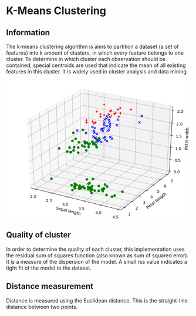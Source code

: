 # K-Means Clustering

## Information

The k-means clustering algorithm is aims to partition a dataset (a set of features) into k amount of clusters, in which every feature belongs to one cluster. To determine in which cluster each observation should be contained, special centroids are used that indicate the mean of all existing features in this cluster. It is widely used in cluster analysis and data mining.

![k-means](/images/k-means.gif)

## Quality of cluster

In order to determine the quality of each cluster, this implementation uses the residual sum of squares function (also known as sum of squared error). It is a measure of the dispersion of the model. A small rss value indicates a tight fit of the model to the dataset.

## Distance measurement

Distance is measured using the Euclidean distance. This is the straight-line distance between two points.
